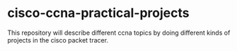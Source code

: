 # cisco-ccna-practical-projects
This repository will describe different ccna topics by doing different kinds of projects in the cisco packet tracer.

